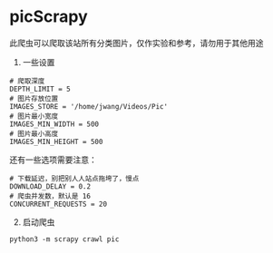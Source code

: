 # picScrapy
此爬虫可以爬取该站所有分类图片，仅作实验和参考，请勿用于其他用途
1. 一些设置
```
# 爬取深度
DEPTH_LIMIT = 5
# 图片存放位置
IMAGES_STORE = '/home/jwang/Videos/Pic'
# 图片最小宽度
IMAGES_MIN_WIDTH = 500
# 图片最小高度
IMAGES_MIN_HEIGHT = 500
```
还有一些选项需要注意：
```
# 下载延迟，别把别人人站点拖垮了，慢点
DOWNLOAD_DELAY = 0.2
# 爬虫并发数，默认是 16
CONCURRENT_REQUESTS = 20
```

2. 启动爬虫
```
python3 -m scrapy crawl pic
```
